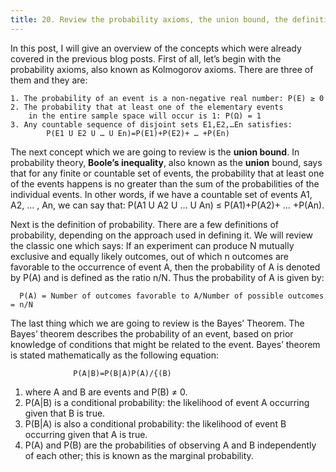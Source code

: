 ```yaml
---
title: 20. Review the probability axioms, the union bound, the definition of probability and the Bayes Theorem
---
```

In this post, I will give an overview of the concepts which were already covered in the previous blog posts. First of all, let’s begin with the probability axioms, also known as Kolmogorov axioms. There are three of them and they are:

    1. The probability of an event is a non-negative real number: P(E) ≥ 0
    2. The probability that at least one of the elementary events 
        in the entire sample space will occur is 1: P(Ω) = 1
    3. Any countable sequence of disjoint sets E1,E2,…En satisfies: 
            P(E1 U E2 U … U En)=P(E1)+P(E2)+ … +P(En)

The next concept which we are going to review is the **union bound**. In probability theory, **Boole’s inequality**, also known as the **union** bound, says that for any finite or countable set of events, the probability that at least one of the events happens is no greater than the sum of the probabilities of the individual events. In other words, if we have a countable set of events A1, A2, … , An, we can say that: P(A1 U A2 U … U An) ≤ P(A1)+P(A2)+ … +P(An).

Next is the definition of probability. There are a few definitions of probability, depending on the approach used in defining it. We will review the classic one which says: If an experiment can produce N mutually exclusive and equally likely outcomes, out of which n outcomes are favorable to the occurrence of event A, then the probability of A is denoted by P(A) and is defined as the ratio n/N. Thus the probability of A is given by:

      P(A) = Number of outcomes favorable to A/Number of possible outcomes = n/N

The last thing which we are going to review is the Bayes’ Theorem. The Bayes’ theorem describes the probability of an event, based on prior knowledge of conditions that might be related to the event. Bayes’ theorem is stated mathematically as the following equation:
                  
                  P(A|B)=P(B|A)P(A)/{(B)
                  
                  
  1. where A and B are events and P(B) ≠ 0.
  2. P(A|B) is a conditional probability: the likelihood of event A occurring given that B is true.
  3. P(B|A) is also a conditional probability: the likelihood of event B occurring given that A is true.
  4. P(A) and P(B) are the probabilities of observing A and B independently of each other; this is known as the marginal probability.
